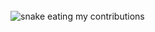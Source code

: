 <br>
  <img alt="snake eating my contributions" src="[https://raw.githubusercontent.com/salesp07/salesp07/output/github-contribution-grid-snake.svg](https://raw.githubusercontent.com/Platane/snk/output/github-contribution-grid-snake.svg)" />
  
  <br/><br/><br/>
</div>
